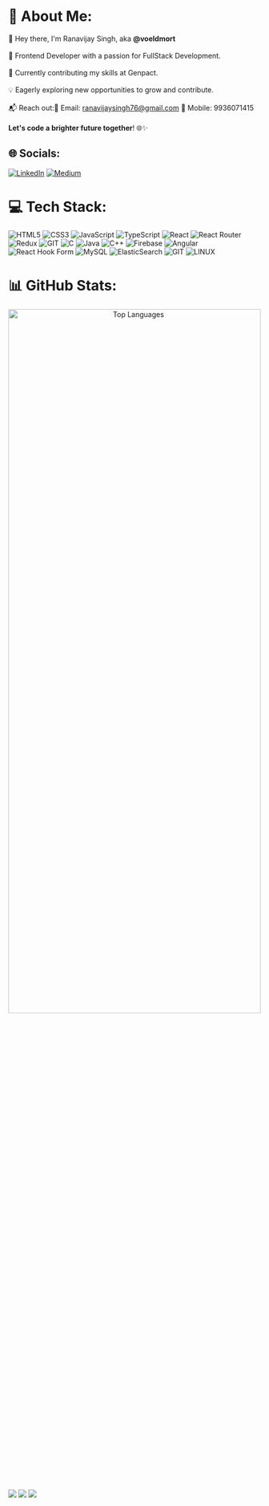 # 💫 About Me:
👋 Hey there, I'm Ranavijay Singh, aka **@voeldmort**<br><br>🚀 Frontend Developer with a passion for FullStack Development.<br><br>💼 Currently contributing my skills at Genpact.<br><br>💡 Eagerly exploring new opportunities to grow and contribute.<br><br>📬 Reach out:📧 Email: ranavijaysingh76@gmail.com  📱 Mobile: 9936071415<br><br>**Let's code a brighter future together**! 🌐✨


## 🌐 Socials:
[![LinkedIn](https://img.shields.io/badge/LinkedIn-%230077B5.svg?logo=linkedin&logoColor=white)](https://linkedin.com/in/ranavijay-singh) [![Medium](https://img.shields.io/badge/Medium-12100E?logo=medium&logoColor=white)](https://medium.com/@@ranavijaysingh76) 

# 💻 Tech Stack:
![HTML5](https://img.shields.io/badge/html5-%23E34F26.svg?style=for-the-badge&logo=html5&logoColor=white) ![CSS3](https://img.shields.io/badge/css3-%231572B6.svg?style=for-the-badge&logo=css3&logoColor=white) ![JavaScript](https://img.shields.io/badge/javascript-%23323330.svg?style=for-the-badge&logo=javascript&logoColor=%23F7DF1E) ![TypeScript](https://img.shields.io/badge/typescript-%23007ACC.svg?style=for-the-badge&logo=typescript&logoColor=white) ![React](https://img.shields.io/badge/react-%2320232a.svg?style=for-the-badge&logo=react&logoColor=%2361DAFB) ![React Router](https://img.shields.io/badge/React_Router-CA4245?style=for-the-badge&logo=react-router&logoColor=white) ![Redux](https://img.shields.io/badge/redux-%23593d88.svg?style=for-the-badge&logo=redux&logoColor=white) ![GIT](https://img.shields.io/badge/Git-fc6d26?style=for-the-badge&logo=git&logoColor=white) ![C](https://img.shields.io/badge/c-%2300599C.svg?style=for-the-badge&logo=c&logoColor=white) ![Java](https://img.shields.io/badge/java-%23ED8B00.svg?style=for-the-badge&logo=openjdk&logoColor=white) ![C++](https://img.shields.io/badge/c++-%2300599C.svg?style=for-the-badge&logo=c%2B%2B&logoColor=white) ![Firebase](https://img.shields.io/badge/firebase-%23039BE5.svg?style=for-the-badge&logo=firebase) ![Angular](https://img.shields.io/badge/angular-%23DD0031.svg?style=for-the-badge&logo=angular&logoColor=white) ![React Hook Form](https://img.shields.io/badge/React%20Hook%20Form-%23EC5990.svg?style=for-the-badge&logo=reacthookform&logoColor=white) ![MySQL](https://img.shields.io/badge/mysql-%2300000f.svg?style=for-the-badge&logo=mysql&logoColor=white) ![ElasticSearch](https://img.shields.io/badge/-ElasticSearch-005571?style=for-the-badge&logo=elasticsearch) ![GIT](https://img.shields.io/badge/Git-fc6d26?style=for-the-badge&logo=git&logoColor=white) ![LINUX](https://img.shields.io/badge/Linux-FCC624?style=for-the-badge&logo=linux&logoColor=black)
# 📊 GitHub Stats:
<div align="center">
  <img src="https://github-readme-stats.vercel.app/api/top-langs/?username=voeldmort&theme=radical&hide_border=false&include_all_commits=true&count_private=false&layout=compact" alt="Top Languages" width="100%" height ="60%"/>
</div>

 ![](https://github-readme-stats.vercel.app/api/top-langs/?username=voeldmort&theme=radical&hide_border=false&include_all_commits=true&count_private=false&layout=compact)
 ![](https://github-readme-stats.vercel.app/api?username=voeldmort&theme=radical&hide_border=false&include_all_commits=true&count_private=true)
 ![](https://github-readme-streak-stats.herokuapp.com/?user=voeldmort&theme=radical&hide_border=false)

